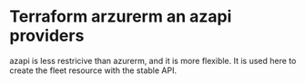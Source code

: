 # Terraform arzurerm an azapi providers

azapi is less restricive than azurerm, and it is more flexible. It is used here to create the fleet resource with the stable API.

# 